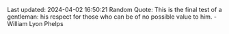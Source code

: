 Last updated: 2024-04-02 16:50:21
Random Quote: This is the final test of a gentleman: his respect for those who can be of no possible value to him. - William Lyon Phelps
